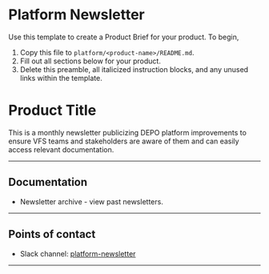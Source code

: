 # **Platform Newsletter**

Use this template to create a Product Brief for your product. To begin,
1. Copy this file to `platform/<product-name>/README.md`.
1. Fill out all sections below for your product.
1. Delete this preamble, all italicized instruction blocks, and any unused links within the template.

# Product Title

This is a monthly newsletter publicizing DEPO platform improvements to ensure VFS teams and stakeholders are aware of them and can easily access relevant documentation.

------

## Documentation

* Newsletter archive - view past newsletters.

------

## Points of contact

* Slack channel: [platform-newsletter](https://dsva.slack.com/archives/C0126N46NLS)

------



